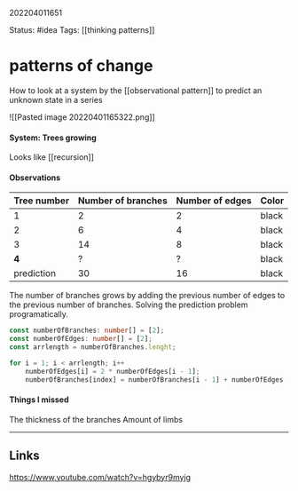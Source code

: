 202204011651

Status: #idea 
Tags: [[thinking patterns]]

# patterns of change

How to look at a system by the [[observational pattern]] to predict an unknown state in a series

![[Pasted image 20220401165322.png]]

#### System: Trees growing
Looks like [[recursion]]

#### Observations
| Tree number | Number of branches | Number of edges | Color |
| ----------------- | --------------------------- | ----------- | --------|
| 1 | 2 | 2 | black |
| 2 | 6 | 4 | black | 
| 3 | 14 | 8 | black | 
| **4** | ? | ? | black |
| prediction | 30 | 16 | black | 

The  number of branches grows by adding the previous number of edges to the previous number of branches. 
Solving the prediction problem programatically.
```typescript 
const numberOfBranches: number[] = [2];
const numberOfEdges: number[] = [2];
const arrlength = numberOfBranches.lenght;

for i = 1; i < arrlength; i++
	numberOfEdges[i] = 2 * numberOfEdges[i - 1];
	numberOfBranches[index] = numberOfBranches[i - 1] + numberOfEdges


```

#### Things I missed
The thickness of the branches
Amount of limbs

---

## Links

https://www.youtube.com/watch?v=hgybyr9myjg

